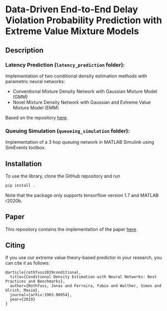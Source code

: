 # Data-Driven End-to-End Delay Violation Probability Prediction with Extreme Value Mixture Models

## Description

### Latency Prediction (`latency_prediction` folder):

Implementation of two conditional density estimation methods with parametric neural networks:

* Conventional Mixture Density Network with Gaussian Mixture Model (GMM)
* Novel Mixture Density Network with Gaussian and Extreme Value Mixture Model (EMM)

Based on the repository [here](https://github.com/freelunchtheorem/Conditional_Density_Estimation).

### Queuing Simulation (`queueing_simulation` folder):

Implementation of a 3 hop queuing network in MATLAB Simulink using SimEvents toolbox.

## Installation

To use the library, clone the GitHub repository and run 
```bash
pip install .
``` 
Note that the package only supports tensorflow version 1.7 and MATLAB r2020b.

## Paper
This repository contains the implementation of the paper [here](https://arxiv.org/abs/1903.00954).


## Citing
If you use our extreme value theory-based predictor in your research, you can cite it as follows:

```
@article{rothfuss2019conditional,
  title={Conditional Density Estimation with Neural Networks: Best Practices and Benchmarks},
  author={Rothfuss, Jonas and Ferreira, Fabio and Walther, Simon and Ulrich, Maxim},
  journal={arXiv:1903.00954},
  year={2019}
}

```


